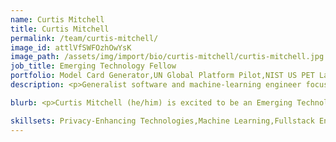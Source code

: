 ```yaml
---
name: Curtis Mitchell
title: Curtis Mitchell
permalink: /team/curtis-mitchell/
image_id: attlVfSWFOzhOwYsK
image_path: /assets/img/import/bio/curtis-mitchell/curtis-mitchell.jpg
job_title: Emerging Technology Fellow
portfolio: Model Card Generator,UN Global Platform Pilot,NIST US PET Lab
description: <p>Generalist software and machine-learning engineer focused on the mainstream adoption of privacy-enhancing technologies. Experience working at small startups, large corporations, research institutions, and open-source communities.</p>

blurb: <p>Curtis Mitchell (he/him) is excited to be an Emerging Technology Fellow on the xD team. His career has gone through several transitions, including being a data analyst at an energy consulting firm before working at several data analysis and machine learning startups as a software engineer, as well as contributing to various privacy-enhancing technology and machine learning open-source projects. Before joining xD, he worked at NASA’s Ames Research Center on a research platform to integrate drones and air taxis into the air traffic control system. When he&#39;s not behind a keyboard Curtis enjoys studying and learning new languages, trying to read too many books at once, recreating his favorite foods from his upbringing in Texas, and exploring the outdoors of Northern California.</p>

skillsets: Privacy-Enhancing Technologies,Machine Learning,Fullstack Engineering,Cloud Management
---
```

